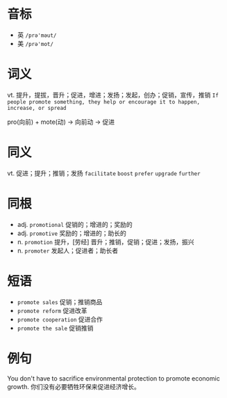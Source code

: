 # 音标

- 英 `/prə'məut/`
- 美 `/prə'mot/`

# 词义

vt. 提升，提拔，晋升；促进，增进；发扬；发起，创办；促销，宣传，推销
`If people promote something, they help or encourage it to happen, increase, or spread`



pro(向前) + mote(动) → 向前动 → 促进

# 同义

vt. 促进；提升；推销；发扬
`facilitate` `boost` `prefer` `upgrade` `further`

# 同根

- adj. `promotional` 促销的；增进的；奖励的
- adj. `promotive` 奖励的；增进的；助长的
- n. `promotion` 提升，[劳经] 晋升；推销，促销；促进；发扬，振兴
- n. `promoter` 发起人；促进者；助长者

# 短语

- `promote sales` 促销；推销商品
- `promote reform` 促进改革
- `promote cooperation` 促进合作
- `promote the sale` 促销推销

# 例句

You don't have to sacrifice environmental protection to promote economic growth.
你们没有必要牺牲环保来促进经济增长。


